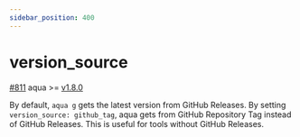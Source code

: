 ```yaml
---
sidebar_position: 400
---
```


# version_source

[#811](https://github.com/aquaproj/aqua/pull/811) aqua >= [v1.8.0](https://github.com/aquaproj/aqua/releases/tag/v1.8.0)

By default, `aqua g` gets the latest version from GitHub Releases.
By setting `version_source: github_tag`, aqua gets from GitHub Repository Tag instead of GitHub Releases.
This is useful for tools without GitHub Releases.
